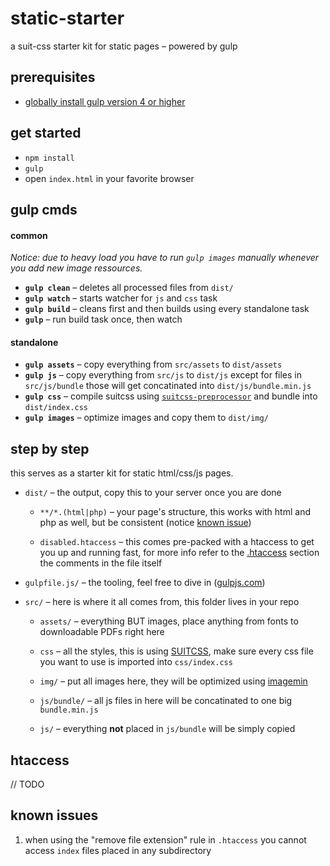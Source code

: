 # static-starter
a suit-css starter kit for static pages – powered by gulp

## prerequisites

* [globally install gulp version 4 or higher](https://gulpjs.com/)

## get started

* `npm install`
* `gulp`
* open `index.html` in your favorite browser

## gulp cmds

#### common
_Notice: due to heavy load you have to run `gulp images` manually whenever you add new image ressources._

* **`gulp clean`** – deletes all processed files from `dist/ `
* **`gulp watch`** – starts watcher for `js` and `css` task
* **`gulp build`** – cleans first and then builds using every standalone task
* **`gulp`** – run build task once, then watch

#### standalone
* **`gulp assets`** – copy everything from `src/assets` to `dist/assets`
* **`gulp js`** – copy everything from `src/js` to `dist/js` except for files in `src/js/bundle` those will get concatinated into `dist/js/bundle.min.js`
* **`gulp css`** – compile suitcss using [`suitcss-preprocessor`](https://github.com/suitcss/preprocessor) and bundle into `dist/index.css`
* **`gulp images`** – optimize images and copy them to `dist/img/`

## step by step

this serves as a starter kit for static html/css/js pages.

* `dist/` – the output, copy this to your server once you are done
    * `**/*.(html|php)` – your page's structure, this works with html and php as well, but be consistent (notice [known issue](#knownissues))

    * `disabled.htaccess` – this comes pre-packed with a htaccess to get you up and running fast, for more info refer to the [.htaccess](#htaccess) section the comments in the file itself

* `gulpfile.js/` – the tooling, feel free to dive in ([gulpjs.com](https://gulpjs.com/))

* `src/` – here is where it all comes from, this folder lives in your repo

    * `assets/` – everything BUT images, place anything from fonts to downloadable PDFs right here
    
    * `css` – all the styles, this is using [SUITCSS](https://suitcss.github.io/), make sure every css file you want to use is imported into `css/index.css`

    * `img/` – put all images here, they will be optimized using [imagemin](https://github.com/imagemin/imagemin)

    * `js/bundle/` – all js files in here will be concatinated to one big `bundle.min.js`

    * `js/` – everything **not** placed in `js/bundle` will be simply copied

## htaccess
// TODO

## known issues

1. when using the "remove file extension" rule in `.htaccess` you cannot access `index` files placed in any subdirectory

